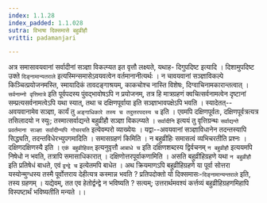 ```yaml
---
index: 1.1.28
index_padded: 1.1.028
sutra: विभाषा दिक्समासे बहुव्रीहौ
vritti: padamanjari

---
```

अत्र समासावयवानां सर्वादीनां सञ्ज्ञा विकल्प्यत इत वृत्तौ लक्ष्यते, यथाह- दिगुपदिष्ट इत्यादि । दिशामुपदिष्ट उक्ते `दिङ्नामान्यतराले` इत्यस्मिन्समासेऽवयवत्वेन वर्तमानानीत्यर्थः । न चावयवानां सञ्ज्ञाविकल्पे किञ्चित्प्रयोजनमस्ति, स्मायादिकं तावदङ्गाश्रयम्, काकचोश्च नास्ति विशेषः, दिग्वाचिनामकारान्तत्वात् । `सर्वनाम्नो वृत्तिमात्रे` इति पूर्वपदस्य पुंवद्भावोषऽपि न प्रयोजनम्, तत्र हि मात्रग्रहणं क्वचित्सर्वनामत्वेन दृष्टानां सम्प्रत्यसर्वनामत्वेऽपि यथा स्यात्, तथा च दक्षिणपूर्वाया इति सञ्ज्ञाभावपक्षेऽपि भवति । स्यादेतत्--अवयवानामेव सञ्ज्ञा, कार्यं तु `अङ्गाधिकारे तस्य च तदुत्तरपदस्य च` इति । एवमपि दक्षिणपूर्वतः, दक्षिणपूर्वत्रत्यत्र तसिलादयो न स्युः; तस्मात्सर्वाद्यन्ते बहुव्रीहौ सञ्ज्ञा विकल्प्यते । `सर्वादीनि` इत्ययं तु वृत्तिग्रन्थः `सर्वाद्यन्ते प्रवर्तमाना सञ्ज्ञा सर्वादीन्यपि गोचरयति` इत्येवम्परो व्याख्येयः । यद्वा--अवयवानां सञ्ज्ञाविधानेन तदन्तस्यापि सिद्ध्यति, तदन्तविधेरभ्युपगमादिति ।
समासग्रहणं किमिति । न बहुव्रीहिः समासत्वं व्यभिचरतीति प्रश्नः । दक्षिणदक्षिणस्यै इति । `एकं बहुव्रीहिवत्` इत्यनुवृत्तौ `आबाधे च` इति दक्षिणशब्दस्य द्विर्वचनम् `न बहुव्रीहौ` इत्ययमपि निषेधो न भवति, तत्रापि समासाधिकारात् । दक्षिणोत्तरपूर्वाकणामिति । असति बहुव्रीहिग्रहणे यथा `न बहुव्रीहौ` इति प्रतिषेधं बाधते, एवं `द्वन्द्वे च` इत्येतमपि बाधेत । अथ क्रियमाणऽपि बहुव्रीहिग्रहणे या पूर्वा सोत्तरा यस्योन्मुग्धस्य तस्मै पूर्वोत्तराय देहीत्यत्र कस्मान्न भवति ? प्रतिपदोक्तो यो दिक्समासः-`दिङ्नामान्यन्तराले` इति, तस्य ग्रहणम् । यद्येवम्, तत एव हेतोर्द्वन्द्वे न भविष्यति ? सत्यम्; उत्तरार्थमवश्यं कर्त्तव्यं बहुव्रीहिग्रहणमिहापि विस्पष्टार्थं भविष्यतीति मन्यते ।।